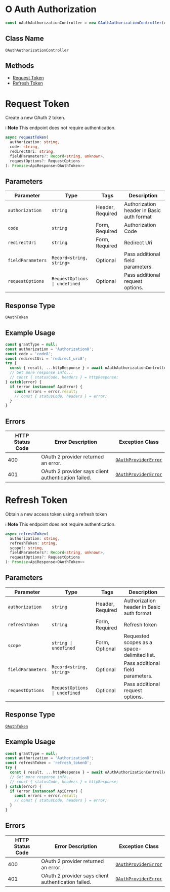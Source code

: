 # O Auth Authorization

```ts
const oAuthAuthorizationController = new OAuthAuthorizationController(client);
```

## Class Name

`OAuthAuthorizationController`

## Methods

* [Request Token](../../doc/controllers/o-auth-authorization.md#request-token)
* [Refresh Token](../../doc/controllers/o-auth-authorization.md#refresh-token)


# Request Token

Create a new OAuth 2 token.

:information_source: **Note** This endpoint does not require authentication.

```ts
async requestToken(
  authorization: string,
  code: string,
  redirectUri: string,
  fieldParameters?: Record<string, unknown>,
  requestOptions?: RequestOptions
): Promise<ApiResponse<OAuthToken>>
```

## Parameters

| Parameter | Type | Tags | Description |
|  --- | --- | --- | --- |
| `authorization` | `string` | Header, Required | Authorization header in Basic auth format |
| `code` | `string` | Form, Required | Authorization Code |
| `redirectUri` | `string` | Form, Required | Redirect Uri |
| `fieldParameters` | `Record<string, string>` | Optional | Pass additional field parameters. |
| `requestOptions` | `RequestOptions \| undefined` | Optional | Pass additional request options. |

## Response Type

[`OAuthToken`](../../doc/models/o-auth-token.md)

## Example Usage

```ts
const grantType = null;
const authorization = 'Authorization8';
const code = 'code8';
const redirectUri = 'redirect_uri8';
try {
  const { result, ...httpResponse } = await oAuthAuthorizationController.requestToken(authorization, code, redirectUri);
  // Get more response info...
  // const { statusCode, headers } = httpResponse;
} catch(error) {
  if (error instanceof ApiError) {
    const errors = error.result;
    // const { statusCode, headers } = error;
  }
}
```

## Errors

| HTTP Status Code | Error Description | Exception Class |
|  --- | --- | --- |
| 400 | OAuth 2 provider returned an error. | [`OAuthProviderError`](../../doc/models/o-auth-provider-error.md) |
| 401 | OAuth 2 provider says client authentication failed. | [`OAuthProviderError`](../../doc/models/o-auth-provider-error.md) |


# Refresh Token

Obtain a new access token using a refresh token

:information_source: **Note** This endpoint does not require authentication.

```ts
async refreshToken(
  authorization: string,
  refreshToken: string,
  scope?: string,
  fieldParameters?: Record<string, unknown>,
  requestOptions?: RequestOptions
): Promise<ApiResponse<OAuthToken>>
```

## Parameters

| Parameter | Type | Tags | Description |
|  --- | --- | --- | --- |
| `authorization` | `string` | Header, Required | Authorization header in Basic auth format |
| `refreshToken` | `string` | Form, Required | Refresh token |
| `scope` | `string \| undefined` | Form, Optional | Requested scopes as a space-delimited list. |
| `fieldParameters` | `Record<string, string>` | Optional | Pass additional field parameters. |
| `requestOptions` | `RequestOptions \| undefined` | Optional | Pass additional request options. |

## Response Type

[`OAuthToken`](../../doc/models/o-auth-token.md)

## Example Usage

```ts
const grantType = null;
const authorization = 'Authorization8';
const refreshToken = 'refresh_token0';
try {
  const { result, ...httpResponse } = await oAuthAuthorizationController.refreshToken(authorization, refreshToken);
  // Get more response info...
  // const { statusCode, headers } = httpResponse;
} catch(error) {
  if (error instanceof ApiError) {
    const errors = error.result;
    // const { statusCode, headers } = error;
  }
}
```

## Errors

| HTTP Status Code | Error Description | Exception Class |
|  --- | --- | --- |
| 400 | OAuth 2 provider returned an error. | [`OAuthProviderError`](../../doc/models/o-auth-provider-error.md) |
| 401 | OAuth 2 provider says client authentication failed. | [`OAuthProviderError`](../../doc/models/o-auth-provider-error.md) |

